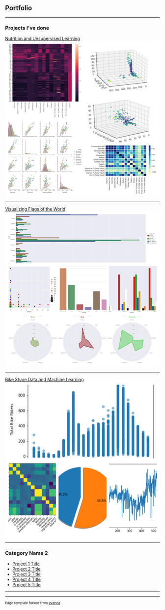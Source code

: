 ## Portfolio

---

### Projects I've done

[Nutrition and Unsupervised Learning](/sample_page)
<img src="images/project1.jpg?raw=true"/>

---
[Visualizing Flags of the World](/pdf/sample_presentation.pdf)
<img src="images/project2.jpg?raw=true"/>

---
[Bike Share Data and Machine Learning](http://example.com/)
<img src="images/project3.jpg?raw=true"/>

---

### Category Name 2

- [Project 1 Title](http://example.com/)
- [Project 2 Title](http://example.com/)
- [Project 3 Title](http://example.com/)
- [Project 4 Title](http://example.com/)
- [Project 5 Title](http://example.com/)

---




---
<p style="font-size:11px">Page template forked from <a href="https://github.com/evanca/quick-portfolio">evanca</a></p>
<!-- Remove above link if you don't want to attibute -->
